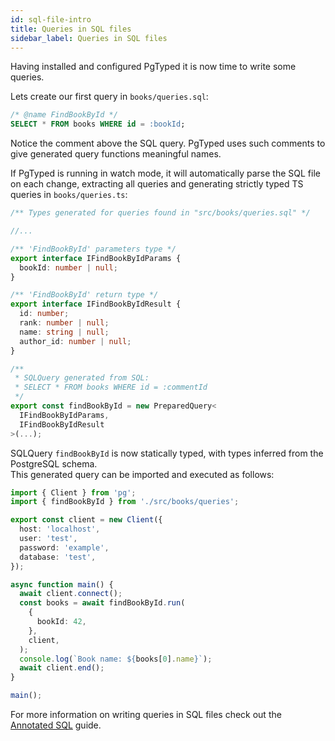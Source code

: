 ```yaml
---
id: sql-file-intro
title: Queries in SQL files
sidebar_label: Queries in SQL files
---
```


Having installed and configured PgTyped it is now time to write some queries.

Lets create our first query in `books/queries.sql`:

```sql title="books/queries.sql"
/* @name FindBookById */
SELECT * FROM books WHERE id = :bookId;
```

Notice the comment above the SQL query. PgTyped uses such comments to give generated query functions meaningful names.

If PgTyped is running in watch mode, it will automatically parse the SQL file on each change, extracting all queries and generating strictly typed TS queries in `books/queries.ts`:

```ts title="books/queries.ts"
/** Types generated for queries found in "src/books/queries.sql" */

//...

/** 'FindBookById' parameters type */
export interface IFindBookByIdParams {
  bookId: number | null;
}

/** 'FindBookById' return type */
export interface IFindBookByIdResult {
  id: number;
  rank: number | null;
  name: string | null;
  author_id: number | null;
}

/**
 * SQLQuery generated from SQL:
 * SELECT * FROM books WHERE id = :commentId
 */
export const findBookById = new PreparedQuery<
  IFindBookByIdParams,
  IFindBookByIdResult
>(...);
```

SQLQuery `findBookById` is now statically typed, with types inferred from the PostgreSQL schema.  
This generated query can be imported and executed as follows:

```ts title="index.ts" {13}
import { Client } from 'pg';
import { findBookById } from './src/books/queries';

export const client = new Client({
  host: 'localhost',
  user: 'test',
  password: 'example',
  database: 'test',
});

async function main() {
  await client.connect();
  const books = await findBookById.run(
    {
      bookId: 42,
    },
    client,
  );
  console.log(`Book name: ${books[0].name}`);
  await client.end();
}

main();
```

For more information on writing queries in SQL files check out the [Annotated SQL](sql-file) guide.
